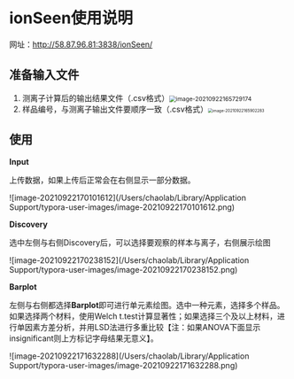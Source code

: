 # ionSeen使用说明

网址：http://58.87.96.81:3838/ionSeen/



## 准备输入文件

1. 测离子计算后的输出结果文件（.csv格式）<img src="/Users/chaolab/Library/Application Support/typora-user-images/image-20210922165729174.png" alt="image-20210922165729174" style="zoom:75%;" />
2. 样品编号，与测离子输出文件要顺序一致（.csv格式）<img src="/Users/chaolab/Library/Application Support/typora-user-images/image-20210922165902283.png" alt="image-20210922165902283" style="zoom:50%;" />



## 使用

**Input**

上传数据，如果上传后正常会在右侧显示一部分数据。

![image-20210922170101612](/Users/chaolab/Library/Application Support/typora-user-images/image-20210922170101612.png)



**Discovery**

选中左侧与右侧Discovery后，可以选择要观察的样本与离子，右侧展示绘图

![image-20210922170238152](/Users/chaolab/Library/Application Support/typora-user-images/image-20210922170238152.png)



**Barplot**

左侧与右侧都选择**Barplot**即可进行单元素绘图。选中一种元素，选择多个样品。如果选择两个材料，使用Welch t.test计算显著性；如果选择三个及以上材料，进行单因素方差分析，并用LSD法进行多重比较【注：如果ANOVA下面显示insignificant则上方标记字母结果无意义】。

![image-20210922171632288](/Users/chaolab/Library/Application Support/typora-user-images/image-20210922171632288.png)